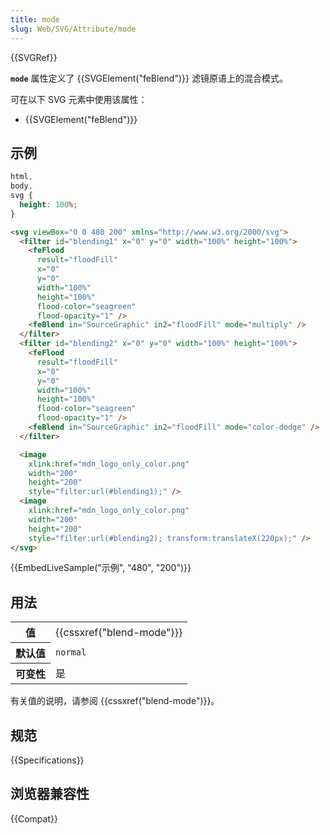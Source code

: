 ```yaml
---
title: mode
slug: Web/SVG/Attribute/mode
---
```


{{SVGRef}}

**`mode`** 属性定义了 {{SVGElement("feBlend")}} 滤镜原语上的混合模式。

可在以下 SVG 元素中使用该属性：

- {{SVGElement("feBlend")}}

## 示例

```css hidden
html,
body,
svg {
  height: 100%;
}
```

```html
<svg viewBox="0 0 480 200" xmlns="http://www.w3.org/2000/svg">
  <filter id="blending1" x="0" y="0" width="100%" height="100%">
    <feFlood
      result="floodFill"
      x="0"
      y="0"
      width="100%"
      height="100%"
      flood-color="seagreen"
      flood-opacity="1" />
    <feBlend in="SourceGraphic" in2="floodFill" mode="multiply" />
  </filter>
  <filter id="blending2" x="0" y="0" width="100%" height="100%">
    <feFlood
      result="floodFill"
      x="0"
      y="0"
      width="100%"
      height="100%"
      flood-color="seagreen"
      flood-opacity="1" />
    <feBlend in="SourceGraphic" in2="floodFill" mode="color-dodge" />
  </filter>

  <image
    xlink:href="mdn_logo_only_color.png"
    width="200"
    height="200"
    style="filter:url(#blending1);" />
  <image
    xlink:href="mdn_logo_only_color.png"
    width="200"
    height="200"
    style="filter:url(#blending2); transform:translateX(220px);" />
</svg>
```

{{EmbedLiveSample("示例", "480", "200")}}

## 用法

<table class="properties">
  <tbody>
    <tr>
      <th scope="row">值</th>
      <td>{{cssxref("blend-mode")}}</td>
    </tr>
    <tr>
      <th scope="row">默认值</th>
      <td><code>normal</code></td>
    </tr>
    <tr>
      <th scope="row">可变性</th>
      <td>是</td>
    </tr>
  </tbody>
</table>

有关值的说明，请参阅 {{cssxref("blend-mode")}}。

## 规范

{{Specifications}}

## 浏览器兼容性

{{Compat}}

